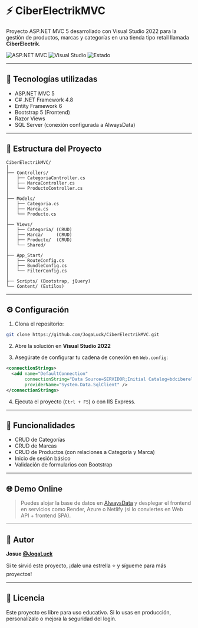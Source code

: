 # ⚡ CiberElectrikMVC

Proyecto ASP.NET MVC 5 desarrollado con Visual Studio 2022 para la gestión de productos, marcas y categorías en una tienda tipo retail llamada **CiberElectrik**.

![ASP.NET MVC](https://img.shields.io/badge/ASP.NET%20MVC-5.2-blue?logo=dotnet)
![Visual Studio](https://img.shields.io/badge/IDE-Visual%20Studio%202022-purple?logo=visualstudio)
![Estado](https://img.shields.io/badge/Proyecto-Activo-brightgreen)

---

## 🧠 Tecnologías utilizadas

- ASP.NET MVC 5
- C# .NET Framework 4.8
- Entity Framework 6
- Bootstrap 5 (Frontend)
- Razor Views
- SQL Server (conexión configurada a AlwaysData)

---

## 📁 Estructura del Proyecto

```
CiberElectrikMVC/
│
├── Controllers/
│   ├── CategoriaController.cs
│   ├── MarcaController.cs
│   └── ProductoController.cs
│
├── Models/
│   ├── Categoria.cs
│   ├── Marca.cs
│   └── Producto.cs
│
├── Views/
│   ├── Categoria/ (CRUD)
│   ├── Marca/     (CRUD)
│   ├── Producto/  (CRUD)
│   └── Shared/
│
├── App_Start/
│   ├── RouteConfig.cs
│   ├── BundleConfig.cs
│   └── FilterConfig.cs
│
├── Scripts/ (Bootstrap, jQuery)
└── Content/ (Estilos)
```

---

## ⚙️ Configuración

1. Clona el repositorio:

```bash
git clone https://github.com/JogaLuck/CiberElectrikMVC.git
```

2. Abre la solución en **Visual Studio 2022**

3. Asegúrate de configurar tu cadena de conexión en `Web.config`:

```xml
<connectionStrings>
  <add name="DefaultConnection"
       connectionString="Data Source=SERVIDOR;Initial Catalog=bdciberelectrikws;User ID=USUARIO;Password=CLAVE;"
       providerName="System.Data.SqlClient" />
</connectionStrings>
```

4. Ejecuta el proyecto (`Ctrl + F5`) o con IIS Express.

---

## 📝 Funcionalidades

- CRUD de Categorías
- CRUD de Marcas
- CRUD de Productos (con relaciones a Categoría y Marca)
- Inicio de sesión básico
- Validación de formularios con Bootstrap

---

## 🌐 Demo Online

> Puedes alojar la base de datos en [AlwaysData](https://alwaysdata.com) y desplegar el frontend en servicios como Render, Azure o Netlify (si lo conviertes en Web API + frontend SPA).

---

## 🙋 Autor

**Josue [@JogaLuck](https://github.com/JogaLuck)**

Si te sirvió este proyecto, ¡dale una estrella ⭐ y sígueme para más proyectos!

---

## 📄 Licencia

Este proyecto es libre para uso educativo. Si lo usas en producción, personalízalo o mejora la seguridad del login.
